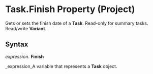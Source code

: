 
# Task.Finish Property (Project)

Gets or sets the finish date of a  **Task**. Read-only for summary tasks. Read/write  **Variant**.


## Syntax

 _expression_. **Finish**

 _expression_A variable that represents a  **Task** object.

